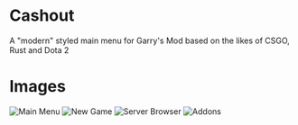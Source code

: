 # Cashout
A "modern" styled main menu for Garry's Mod based on the likes of CSGO, Rust and Dota 2

# Images

![Main Menu](https://i.imgur.com/3E76KUw.png)
![New Game](https://i.imgur.com/PKB4FVS.png)
![Server Browser](https://i.imgur.com/M8mIsMR.png)
![Addons](https://i.imgur.com/Hsy3FpV.png)
